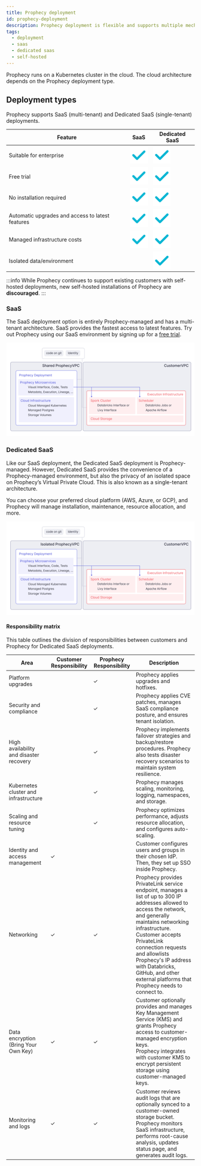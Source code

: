 ```yaml
---
title: Prophecy deployment
id: prophecy-deployment
description: Prophecy deployment is flexible and supports multiple mechanisms
tags:
  - deployment
  - saas
  - dedicated saas
  - self-hosted
---
```


Prophecy runs on a Kubernetes cluster in the cloud. The cloud architecture depends on the Prophecy deployment type.

## Deployment types

Prophecy supports SaaS (multi-tenant) and Dedicated SaaS (single-tenant) deployments.

| Feature                                          | SaaS                    | Dedicated SaaS          |
| ------------------------------------------------ | ----------------------- | ----------------------- |
| Suitable for enterprise                          | ![Tick](./img/tick.svg) | ![Tick](./img/tick.svg) |
| Free trial                                       | ![Tick](./img/tick.svg) | ![Tick](./img/tick.svg) |
| No installation required                         | ![Tick](./img/tick.svg) | ![Tick](./img/tick.svg) |
| Automatic upgrades and access to latest features | ![Tick](./img/tick.svg) | ![Tick](./img/tick.svg) |
| Managed infrastructure costs                     | ![Tick](./img/tick.svg) | ![Tick](./img/tick.svg) |
| Isolated data/environment                        |                         | ![Tick](./img/tick.svg) |

:::info
While Prophecy continues to support existing customers with self-hosted deployments, new self-hosted installations of Prophecy are **discouraged**.
:::

### SaaS

The SaaS deployment option is entirely Prophecy-managed and has a multi-tenant architecture. SaaS provides the fastest access to latest features. Try out Prophecy using our SaaS environment by signing up for a [free trial](https://app.prophecy.io/metadata/auth/signup).

![SaaS VPC Architecture](img/arch_separate_vpc.png)

### Dedicated SaaS

Like our SaaS deployment, the Dedicated SaaS deployment is Prophecy-managed. However, Dedicated SaaS provides the convenience of a Prophecy-managed environment, but also the privacy of an isolated space on Prophecy’s Virtual Private Cloud. This is also known as a single-tenant architecture.

You can choose your preferred cloud platform (AWS, Azure, or GCP), and Prophecy will manage installation, maintenance, resource allocation, and more.

![Dedicated SaaS VPC Architecture](img/arch_dedicated_vpc.png)

#### Responsibility matrix

This table outlines the division of responsibilities between customers and Prophecy for Dedicated SaaS deployments.

| Area                                    | Customer Responsibility | Prophecy Responsibility | Description                                                                                                                                                                                                                                                                                                                                                    |
| --------------------------------------- | ----------------------- | ----------------------- | -------------------------------------------------------------------------------------------------------------------------------------------------------------------------------------------------------------------------------------------------------------------------------------------------------------------------------------------------------------- |
| Platform upgrades                       |                         | ✓                       | Prophecy applies upgrades and hotfixes.                                                                                                                                                                                                                                                                                                                        |
| Security and compliance                 |                         | ✓                       | Prophecy applies CVE patches, manages SaaS compliance posture, and ensures tenant isolation.                                                                                                                                                                                                                                                                   |
| High availability and disaster recovery |                         | ✓                       | Prophecy implements failover strategies and backup/restore procedures. Prophecy also tests disaster recovery scenarios to maintain system resilience.                                                                                                                                                                                                          |
| Kubernetes cluster and infrastructure   |                         | ✓                       | Prophecy manages scaling, monitoring, logging, namespaces, and storage.                                                                                                                                                                                                                                                                                        |
| Scaling and resource tuning             |                         | ✓                       | Prophecy optimizes performance, adjusts resource allocation, and configures auto-scaling.                                                                                                                                                                                                                                                                      |
| Identity and access management          | ✓                       |                         | Customer configures users and groups in their chosen IdP. Then, they set up SSO inside Prophecy.                                                                                                                                                                                                                                                               |
| Networking                              | ✓                       | ✓                       | Prophecy provides PrivateLink service endpoint, manages a list of up to 300 IP addresses allowed to access the network, and generally maintains networking infrastructure. <br/>Customer accepts PrivateLink connection requests and allowlists Prophecy's IP address with Databricks, GitHub, and other external platforms that Prophecy needs to connect to. |
| Data encryption (Bring Your Own Key)    | ✓                       | ✓                       | Customer optionally provides and manages Key Management Service (KMS) and grants Prophecy access to customer-managed encryption keys. <br/>Prophecy integrates with customer KMS to encrypt persistent storage using customer-managed keys.                                                                                                                    |
| Monitoring and logs                     | ✓                       | ✓                       | Customer reviews audit logs that are optionally synced to a customer-owned storage bucket. <br/>Prophecy monitors SaaS infrastructure, performs root-cause analysis, updates status page, and generates audit logs.                                                                                                                                            |
